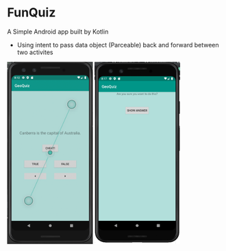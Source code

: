 # FunQuiz
A Simple Android app built by Kotlin
- Using intent to pass data object (Parceable) back and forward between two activites

<img src="https://github.com/KateVu/FunQuiz/blob/master/Screen%20Shot%202020-09-30%20at%208.12.54%20pm.png" width="200">
<img src="https://github.com/KateVu/FunQuiz/blob/master/Screen%20Shot2.png" width="200">


